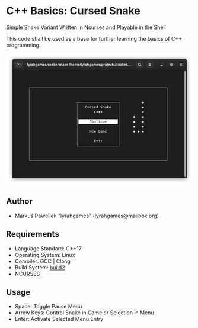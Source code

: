 # C++ Basics: Cursed Snake

Simple Snake Variant Written in Ncurses and Playable in the Shell

This code shall be used as a base for further learning the basics of C++ programming.

![screenshot](docs/images/screenshot.png)

## Author
- Markus Pawellek "lyrahgames" (lyrahgames@mailbox.org)

## Requirements
- Language Standard: C++17
- Operating System: Linux
- Compiler: GCC | Clang
- Build System: [build2](https://build2.org)
- NCURSES

## Usage

- Space: Toggle Pause Menu
- Arrow Keys: Control Snake in Game or Selection in Menu
- Enter: Activate Selected Menu Entry
